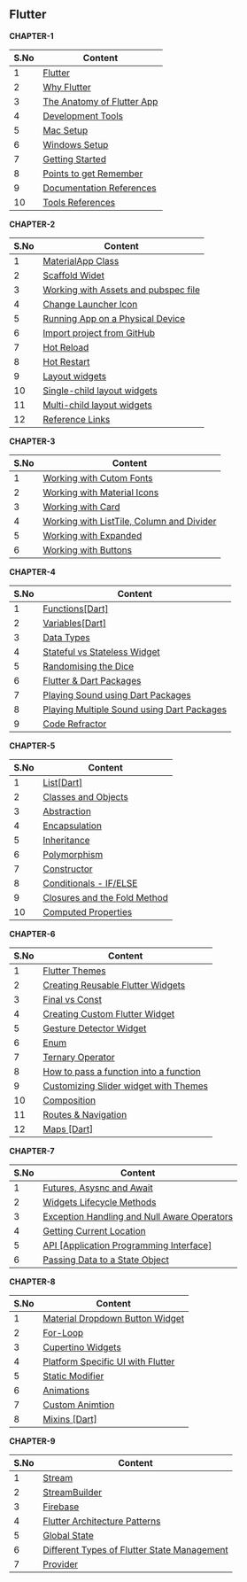 ## Flutter

__CHAPTER-1__  

| S.No | Content |
| --------	 | ------------ |
| 1 | [Flutter](CHAPTER-1.md#flutter) | 
| 2 | [Why Flutter](CHAPTER-1.md#why-flutter) |    
| 3 | [The Anatomy of Flutter App](CHAPTER-1.md#the-anatomy-of-flutter-app) |  
| 4 | [Development Tools](CHAPTER-1.md#development-tools) |  
| 5 | [Mac Setup](CHAPTER-1.md#mac-setup) |
| 6 | [Windows Setup](CHAPTER-1.md#windows-setup) |
| 7 | [Getting Started](CHAPTER-1.md#getting-started) |   
| 8 | [Points to get Remember](CHAPTER-1.md#points-to-get-remember) | 
| 9 | [Documentation References](CHAPTER-1.md#documentation-references) |   
| 10 | [Tools References](CHAPTER-1.md#tools-references) |

 
__CHAPTER-2__  

| S.No | Content |
| --------	 | ------------ |
| 1 | [MaterialApp Class](CHAPTER-2.md#materialapp-class) |
| 2 | [Scaffold Widet](CHAPTER-2.md#scaffold-widet) |
| 3 | [Working with Assets and pubspec file](CHAPTER-2.md#working-with-assets-and-pubspec-file) |
| 4 | [Change Launcher Icon](CHAPTER-2.md#change-launcher-icon) |
| 5 | [Running App on a Physical Device](CHAPTER-2.md#running-app-on-a-physical-device) |
| 6 | [Import project from GitHub](CHAPTER-2.md#import-project-from-github) |
| 7 | [Hot Reload](CHAPTER-2.md#hot-reload) |
| 8 | [Hot Restart](CHAPTER-2.md#hot-restart) |
| 9 | [Layout widgets](CHAPTER-2.md#layout-widgets) |
| 10 | [Single-child layout widgets](CHAPTER-2.md#single-child-layout-widgets) |
| 11 | [Multi-child layout widgets](CHAPTER-2.md#multi-child-layout-widgets) |
| 12 | [Reference Links](CHAPTER-2.md#reference-links) |

    
__CHAPTER-3__  

| S.No | Content |
| --------	 | ------------ |
| 1 | [Working with Cutom Fonts](CHAPTER-3.md#working-with-cutom-fonts) |
| 2 | [Working with Material Icons](CHAPTER-3.md#working-with-material-icons) |
| 3 | [Working with Card](CHAPTER-3.md#working-with-card) |
| 4 | [Working with ListTile, Column and Divider](CHAPTER-3.md#working-with-listtile-column-and-divider) |
| 5 | [Working with Expanded](CHAPTER-3.md#working-with-expanded) |
| 6 | [Working with Buttons](CHAPTER-3.md#working-with-buttons) |

    
__CHAPTER-4__

| S.No | Content |
| --------	 | ------------ |
| 1 | [Functions[Dart]](CHAPTER-4.md#functionsdart) |
| 2 | [Variables[Dart]](CHAPTER-4.md#variablesdart) |
| 3 | [Data Types](CHAPTER-4.md#data-types) |
| 4 | [Stateful vs Stateless Widget](CHAPTER-4.md#stateful-vs-stateless-widget) |
| 5 | [Randomising the Dice](CHAPTER-4.md#randomising-the-dice) |
| 6 | [Flutter & Dart Packages](CHAPTER-4.md#flutter--dart-packages) |
| 7 | [Playing Sound using Dart Packages](CHAPTER-4.md#playing-sound-using-dart-packages) |
| 8 | [Playing Multiple Sound using Dart Packages](CHAPTER-4.md#playing-multiple-sound-using-dart-packages) |
| 9 | [Code Refractor](CHAPTER-4.md#code-refractor) |

__CHAPTER-5__  

| S.No | Content |
| --------	 | ------------ |
| 1 | [List[Dart]](CHAPTER-5.md#listdart) | 
| 2 | [Classes and Objects](CHAPTER-5.md#classes-and-objects) |
| 3 | [Abstraction](CHAPTER-5.md#abstraction) |
| 4 | [Encapsulation](CHAPTER-5.md#encapsulation) |
| 5 | [Inheritance](CHAPTER-5.md#inheritance) |
| 6 | [Polymorphism](CHAPTER-5.md#polymorphism) |
| 7 | [Constructor](CHAPTER-5.md#constructor) |
| 8 | [Conditionals - IF/ELSE](CHAPTER-5.md#conditionals---ifelse) |
| 9 | [Closures and the Fold Method](CHAPTER-5.md#closures-and-the-fold-method) |
| 10 | [Computed Properties](CHAPTER-5.md#computed-properties) |

__CHAPTER-6__  

| S.No | Content |
| --------	 | ------------ |
| 1 | [Flutter Themes](CHAPTER-6.md#futter-themes) | 
| 2 | [Creating Reusable Flutter Widgets](CHAPTER-6.md#creating-reusable-flutter-widgets) |    
| 3 | [Final vs Const](CHAPTER-6.md#final-vs-const) |  
| 4 | [Creating Custom Flutter Widget](CHAPTER-6.md#creating-custom-flutter-widget) |  
| 5 | [Gesture Detector Widget](CHAPTER-6.md#gesture-detector-widget) |
| 6 | [Enum](CHAPTER-6.md#enum) |
| 7 | [Ternary Operator](CHAPTER-6.md#ternary-operator) |   
| 8 | [How to pass a function into a function](CHAPTER-6.md#how-to-pass-a-function-into-a-function) | 
| 9 | [Customizing Slider widget with Themes](CHAPTER-6.md#customizing-slider-widget-with-themes) |   
| 10 | [Composition](CHAPTER-6.md#composition) |
| 11 | [Routes & Navigation](CHAPTER-6.md#routes--navigation) |
| 12 | [Maps [Dart]](CHAPTER-6.md#maps-dart) |

__CHAPTER-7__  

| S.No | Content |
| --------	 | ------------ |
| 1 | [Futures, Asysnc and Await](CHAPTER-7.md#futures-asysnc-and-await) | 
| 2 | [Widgets Lifecycle Methods](CHAPTER-7.md#widgets-lifecycle-methods) | 
| 3 | [Exception Handling and Null Aware Operators](CHAPTER-7.md#exception-handling-and-null-aware-operators) |
| 4 | [Getting Current Location](CHAPTER-7.md#getting-current-location) |
| 5 | [API [Application Programming Interface]](CHAPTER-7.md#api-application-programming-interface) |
| 6 | [Passing Data to a State Object](CHAPTER-7.md#passing-data-to-a-state-object) |

__CHAPTER-8__  

| S.No | Content |
| --------	 | ------------ |
| 1 | [Material Dropdown Button Widget](CHAPTER-8.md#material-dropdown-button-widget) |
| 2 | [For-Loop](CHAPTER-8.md#for-loop) |
| 3 | [Cupertino Widgets](CHAPTER-8.md#cupertino-widgets) |
| 4 | [Platform Specific UI with Flutter](CHAPTER-8.md#platform-specific-ui-with-flutter) |
| 5 | [Static Modifier](CHAPTER-8.md#static-modifier) |
| 6 | [Animations](CHAPTER-8.md#animations) |
| 7 | [Custom Animtion](CHAPTER-8.md#custom-animtion) |
| 8 | [Mixins [Dart]](CHAPTER-8.md#mixinsdart) |
    
__CHAPTER-9__  

| S.No | Content |
| --------	 | ------------ |
| 1 | [Stream](CHAPTER-9.md#stream) |
| 2 | [StreamBuilder](CHAPTER-9.md#streambuilder) |
| 3 | [Firebase](CHAPTER-9.md#firebase) |
| 4 | [Flutter Architecture Patterns](CHAPTER-9.md#flutter-architecture-patterns) |
| 5 | [Global State](CHAPTER-9.md#global-state) |
| 6 | [Different Types of Flutter State Management](CHAPTER-9.md#different-types-of-flutter-state-management) |
| 7 | [Provider](CHAPTER-9.md#provider) |
